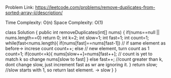 Problem Link: https://leetcode.com/problems/remove-duplicates-from-sorted-array-ii/description/

Time Complexity: O(n)
Space Complexity: O(1)

class Solution {
    public int removeDuplicates(int[] nums) {
        if(nums==null || nums.length==0) return 0;
        int k=2;
        int slow=1;
        int fast=1;
        int count=1;
        while(fast<nums.length){
            if(nums[fast]==nums[fast-1]) // if same element as before-> increse count
                count++;
            else // new element, turn count as 1
                count=1; 
            if(count<=k){
                nums[slow++]=nums[fast++]; // count is yet to match k so change nums[slow to fast]
            }
            else
                fast++; //count greater than k, dont change slow, just increment fast as wr are ignoring it.
        }
        return slow; //slow starts with 1, so return last element. -> slow
    }
}